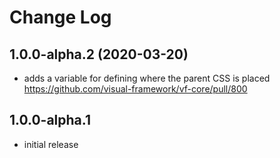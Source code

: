 # Change Log

## 1.0.0-alpha.2 (2020-03-20)

* adds a variable for defining where the parent CSS is placed https://github.com/visual-framework/vf-core/pull/800

## 1.0.0-alpha.1

* initial release